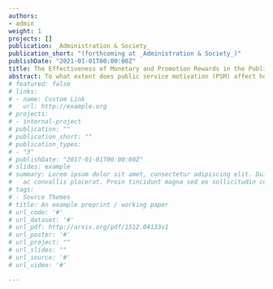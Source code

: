 ```yaml
---
authors:
- admin
weight: 1
projects: []
publication: _Administration & Society_
publication_short: "(forthcoming at _Administration & Society_)"
publishDate: "2021-01-01T00:00:00Z"
title: The Effectiveness of Monetary and Promotion Rewards in the Public Sector and the Moderating Effect of PSM (PSM-Reward Fit or PSM Crowding Out): A Survey Experiment
abstract: To what extent does public service motivation (PSM) affect how monetary rewards and promotion opportunities motivate government officials? This study offers an answer to this question through a survey experiment conducted with a sample of city government officials in Florida. The experimental results demonstrate that both monetary and promotion reward treatments positively motivate officials with low PSM. However, as the level of PSM increases, the positive treatment effect of the monetary reward decreases and converges on zero. Conversely, the positive effect of the promotion opportunity treatment not only decreases but becomes negative, indicating that PSM crowding out is taking place.
# featured: false
# links:
# - name: Custom Link
#   url: http://example.org
# projects:
# - internal-project
# publication: ""
# publication_short: ""
# publication_types:
# - "3"
# publishDate: "2017-01-01T00:00:00Z"
# slides: example
# summary: Lorem ipsum dolor sit amet, consectetur adipiscing elit. Duis posuere tellus
#   ac convallis placerat. Proin tincidunt magna sed ex sollicitudin condimentum.
# tags:
# - Source Themes
# title: An example preprint / working paper
# url_code: '#'
# url_dataset: '#'
# url_pdf: http://arxiv.org/pdf/1512.04133v1
# url_poster: '#'
# url_project: ""
# url_slides: ""
# url_source: '#'
# url_video: '#'

---
```

